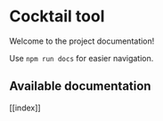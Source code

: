 # Cocktail tool

Welcome to the project documentation!

Use `npm run docs` for easier navigation.

## Available documentation

[[index]]
